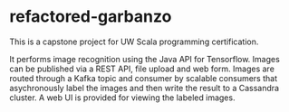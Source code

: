 # refactored-garbanzo
This is a capstone project for UW Scala programming certification.

It performs image recognition using the Java API for Tensorflow. Images can be published via a REST API, file upload and web form. Images are routed through a Kafka topic and consumer by scalable consumers that asychronously label the images and then write the result to a Cassandra cluster. A web UI is provided for viewing the labeled images.
